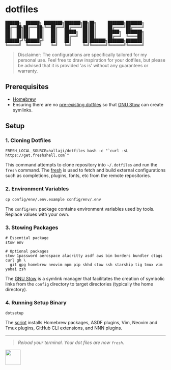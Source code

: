 # dotfiles

```text
██████╗  ██████╗ ████████╗███████╗██╗██╗     ███████╗███████╗
██╔══██╗██╔═══██╗╚══██╔══╝██╔════╝██║██║     ██╔════╝██╔════╝
██║  ██║██║   ██║   ██║   █████╗  ██║██║     █████╗  ███████╗
██║  ██║██║   ██║   ██║   ██╔══╝  ██║██║     ██╔══╝  ╚════██║
██████╔╝╚██████╔╝   ██║   ██║     ██║███████╗███████╗███████║
╚═════╝  ╚═════╝    ╚═╝   ╚═╝     ╚═╝╚══════╝╚══════╝╚══════╝
```

> Disclaimer: The configurations are specifically tailored for my personal use.
> Feel free to draw inspiration for your dotfiles, but please be advised that it
> is provided 'as is' without any guarantees or warranty.

## Prerequisites

- [Homebrew](https://brew.sh)
- Ensuring there are no [pre-existing dotfiles](config/bin/.local/bin/rm-symlinks) so that [GNU Stow](https://www.gnu.org/software/stow/manual/stow.html)
  can create symlinks.

## Setup

### 1. Cloning Dotfiles

```shell
FRESH_LOCAL_SOURCE=hallaji/dotfiles bash -c "`curl -sL https://get.freshshell.com`"
```

This command attempts to clone repository into `~/.dotfiles` and run the
`fresh` command. The [fresh](https://freshshell.com) is used to fetch and build
external configurations such as completions, plugins, fonts, etc from the
remote repositories.

### 2. Environment Variables

```shell
cp config/env/.env.example config/env/.env
```

The `config/env` package contains environment variables used by tools. Replace
values with your own.

### 3. Stowing Packages

```shell
# Essential package
stow env

# Optional packages
stow 1password aerospace alacritty asdf aws bin borders bundler ctags curl gh \
  git gpg homebrew neovim npm pip skhd stow ssh starship tig tmux vim yabai zsh
```

The [GNU Stow](https://www.gnu.org/software/stow/manual/stow.html) is a symlink
manager that facilitates the creation of symbolic links from the `config`
directory to target directories (typically the home directory).

### 4. Running Setup Binary

```shell
dotsetup
```

The [script](config/bin/.local/bin/dotsetup) installs Homebrew packages, ASDF plugins, Vim, Neovim and Tmux
plugins, GitHub CLI extensions, and NNN plugins.

---

> _Reload your terminal. Your dot files are now `fresh`._

<a href="https://hallaji.com">
  <img src="https://hallaji.com/assets/fav/fav.svg" widht="48" height="48">
</a>
